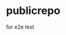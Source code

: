 # publicrepo
for e2e test




























































































































































































































































































































































































































































































































































































































































































































































































































































































































































































































































































































































































































































































































































































































































































































































































































































































































































































































































































































































































































































































































































































































































































































































































































































































